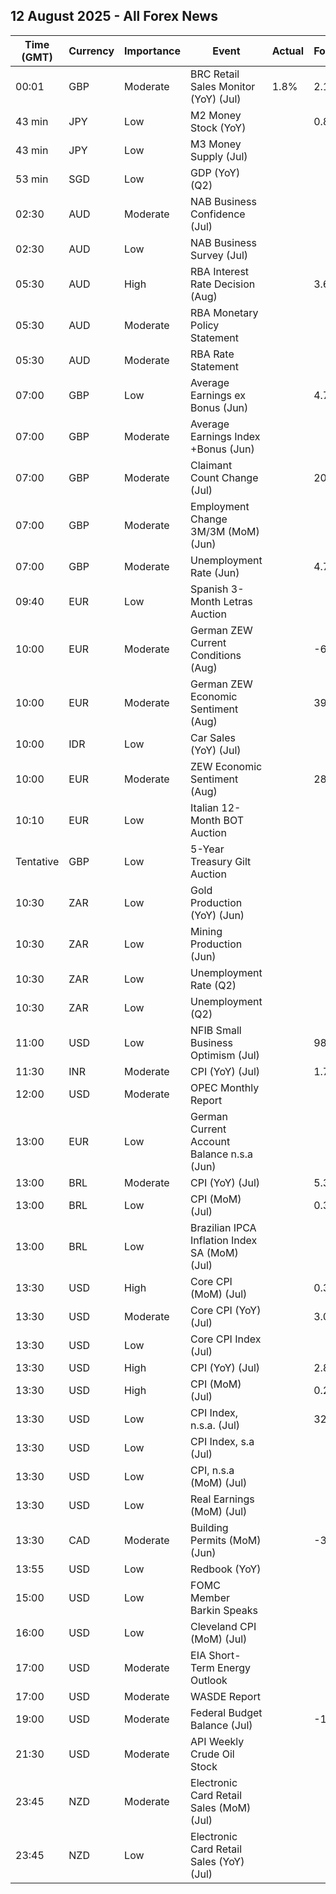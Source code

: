 ## 12 August 2025 - All Forex News

| Time (GMT) | Currency | Importance | Event | Actual | Forecast | Previous |
|------|----------|------------|-------|--------|----------|----------|
| 00:01 | GBP | Moderate | BRC Retail Sales Monitor (YoY) (Jul) | 1.8% | 2.1% | 2.7% |
| 43 min | JPY | Low | M2 Money Stock (YoY) |  | 0.8% | 0.9% |
| 43 min | JPY | Low | M3 Money Supply (Jul) |  |  | 2,204.8B |
| 53 min | SGD | Low | GDP (YoY) (Q2) |  |  | 4.3% |
| 02:30 | AUD | Moderate | NAB Business Confidence (Jul) |  |  | 5 |
| 02:30 | AUD | Low | NAB Business Survey (Jul) |  |  | 9 |
| 05:30 | AUD | High | RBA Interest Rate Decision (Aug) |  | 3.60% | 3.85% |
| 05:30 | AUD | Moderate | RBA Monetary Policy Statement |  |  |  |
| 05:30 | AUD | Moderate | RBA Rate Statement |  |  |  |
| 07:00 | GBP | Low | Average Earnings ex Bonus (Jun) |  | 4.7% | 5.0% |
| 07:00 | GBP | Moderate | Average Earnings Index +Bonus (Jun) |  |  | 5.0% |
| 07:00 | GBP | Moderate | Claimant Count Change (Jul) |  | 20.8K | 25.9K |
| 07:00 | GBP | Moderate | Employment Change 3M/3M (MoM) (Jun) |  |  | 134K |
| 07:00 | GBP | Moderate | Unemployment Rate (Jun) |  | 4.7% | 4.7% |
| 09:40 | EUR | Low | Spanish 3-Month Letras Auction |  |  | 1.905% |
| 10:00 | EUR | Moderate | German ZEW Current Conditions (Aug) |  | -65.0 | -59.5 |
| 10:00 | EUR | Moderate | German ZEW Economic Sentiment (Aug) |  | 39.7 | 52.7 |
| 10:00 | IDR | Low | Car Sales (YoY) (Jul) |  |  | -22.60% |
| 10:00 | EUR | Moderate | ZEW Economic Sentiment (Aug) |  | 28.1 | 36.1 |
| 10:10 | EUR | Low | Italian 12-Month BOT Auction |  |  | 1.961% |
| Tentative | GBP | Low | 5-Year Treasury Gilt Auction |  |  | 4.078% |
| 10:30 | ZAR | Low | Gold Production (YoY) (Jun) |  |  | 1.5% |
| 10:30 | ZAR | Low | Mining Production (Jun) |  |  | 0.2% |
| 10:30 | ZAR | Low | Unemployment Rate (Q2) |  |  | 32.90% |
| 10:30 | ZAR | Low | Unemployment (Q2) |  |  | 8.228M |
| 11:00 | USD | Low | NFIB Small Business Optimism (Jul) |  | 98.6 | 98.6 |
| 11:30 | INR | Moderate | CPI (YoY) (Jul) |  | 1.76% | 2.10% |
| 12:00 | USD | Moderate | OPEC Monthly Report |  |  |  |
| 13:00 | EUR | Low | German Current Account Balance n.s.a (Jun) |  |  | 9.6B |
| 13:00 | BRL | Moderate | CPI (YoY) (Jul) |  | 5.34% | 5.35% |
| 13:00 | BRL | Low | CPI (MoM) (Jul) |  | 0.37% | 0.24% |
| 13:00 | BRL | Low | Brazilian IPCA Inflation Index SA (MoM) (Jul) |  |  | 0.31% |
| 13:30 | USD | High | Core CPI (MoM) (Jul) |  | 0.3% | 0.2% |
| 13:30 | USD | Moderate | Core CPI (YoY) (Jul) |  | 3.0% | 2.9% |
| 13:30 | USD | Low | Core CPI Index (Jul) |  |  | 327.60 |
| 13:30 | USD | High | CPI (YoY) (Jul) |  | 2.8% | 2.7% |
| 13:30 | USD | High | CPI (MoM) (Jul) |  | 0.2% | 0.3% |
| 13:30 | USD | Low | CPI Index, n.s.a. (Jul) |  | 323.17 | 322.56 |
| 13:30 | USD | Low | CPI Index, s.a (Jul) |  |  | 321.50 |
| 13:30 | USD | Low | CPI, n.s.a (MoM) (Jul) |  |  | 0.34% |
| 13:30 | USD | Low | Real Earnings (MoM) (Jul) |  |  | -0.4% |
| 13:30 | CAD | Moderate | Building Permits (MoM) (Jun) |  | -3.9% | 12.0% |
| 13:55 | USD | Low | Redbook (YoY) |  |  | 6.5% |
| 15:00 | USD | Low | FOMC Member Barkin Speaks |  |  |  |
| 16:00 | USD | Low | Cleveland CPI (MoM) (Jul) |  |  | 0.3% |
| 17:00 | USD | Moderate | EIA Short-Term Energy Outlook |  |  |  |
| 17:00 | USD | Moderate | WASDE Report |  |  |  |
| 19:00 | USD | Moderate | Federal Budget Balance (Jul) |  | -138.8B | 27.0B |
| 21:30 | USD | Moderate | API Weekly Crude Oil Stock |  |  | -4.200M |
| 23:45 | NZD | Moderate | Electronic Card Retail Sales (MoM) (Jul) |  |  | 0.5% |
| 23:45 | NZD | Low | Electronic Card Retail Sales (YoY) (Jul) |  |  | -0.4% |
